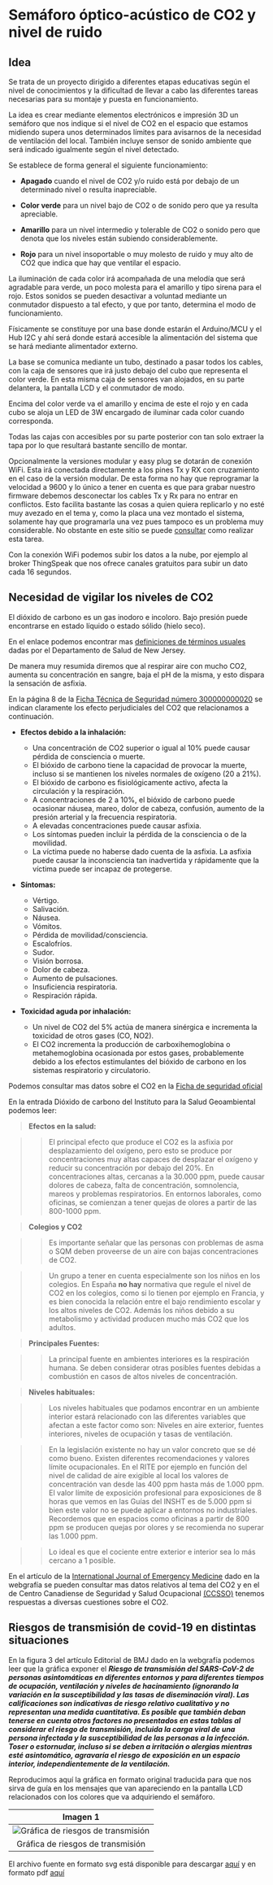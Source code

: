 # Semáforo óptico-acústico de CO2 y nivel de ruido

## Idea

Se trata de un proyecto dirigido a diferentes etapas educativas según el nivel de conocimientos y la dificultad de llevar a cabo las diferentes tareas necesarias para su montaje y puesta en funcionamiento.

La idea es crear mediante elementos electrónicos e impresión 3D un semáforo que nos indique si el nivel de CO2 en el espacio que estamos midiendo supera unos determinados límites para avisarnos de la necesidad de ventilación del local. También incluye sensor de sonido ambiente que será indicado igualmente según el nivel detectado.

Se establece de forma general el siguiente funcionamiento:

* **Apagado** cuando el nivel de CO2 y/o ruido está por debajo de un determinado nivel o resulta inapreciable.

* **Color verde** para un nivel bajo de CO2 o de sonido pero que ya resulta apreciable.

* **Amarillo** para un nivel intermedio y tolerable de CO2 o sonido pero que denota que los niveles están subiendo considerablemente.

* **Rojo** para un nivel insoportable o muy molesto de ruido y muy alto de CO2 que indica que hay que ventilar el espacio.

La iluminación de cada color irá acompañada de una melodía que será agradable para verde, un poco molesta para el amarillo y tipo sirena para el rojo. Estos sonidos se pueden desactivar a voluntad mediante un conmutador dispuesto a tal efecto, y que por tanto, determina el modo de funcionamiento.

Físicamente se constituye por una base donde estarán el Arduino/MCU y el Hub I2C y ahí será donde estará accesible la alimentación del sistema que se hará mediante alimentador externo.

La base se comunica mediante un tubo, destinado a pasar todos los cables, con la caja de sensores que irá justo debajo del cubo que representa el color verde. En esta misma caja de sensores van alojados, en su parte delantera, la pantalla LCD y el conmutador de modo.

Encima del color verde va el amarillo y encima de este el rojo y en cada cubo se aloja un LED de 3W encargado de iluminar cada color cuando corresponda.

Todas las cajas con accesibles por su parte posterior con tan solo extraer la tapa por lo que resultará bastante sencillo de montar.

Opcionalmente la versiones modular y easy plug se dotarán de conexión WiFi. Esta irá conectada directamente a los pines Tx y RX con cruzamiento en el caso de la versión modular. De esta forma no hay que reprogramar la velocidad a 9600 y lo único a tener en cuenta es que para grabar nuestro firmware debemos desconectar los cables Tx y Rx para no entrar en conflictos. Esto facilita bastante las cosas a quien quiera replicarlo y no esté muy avezado en el tema y, como la placa una vez montado el sistema, solamente hay que programarla una vez pues tampoco es un problema muy considerable. No obstante en este sitio se puede [consultar]() como realizar esta tarea.

Con la conexión WiFi podemos subir los datos a la nube, por ejemplo al broker ThingSpeak que nos ofrece canales gratuitos para subir un dato cada 16 segundos.

## Necesidad de vigilar los niveles de CO2

El dióxido de carbono es un gas inodoro e incoloro. Bajo presión puede encontrarse en estado líquido o estado sólido (hielo seco). 

En el enlace podemos encontrar mas [definiciones de términos usuales](https://www.nj.gov/health/eoh/rtkweb/documents/fs/0343sp.pdf) dadas por el Departamento de Salud de New Jersey.

De manera muy resumida diremos que al respirar aire con mucho CO2, aumenta su concentración en sangre, baja el pH de la misma, y esto dispara la sensación de asfixia.

En la página 8 de la [Ficha Técnica de Seguridad número 300000000020](http://www.carburos.com/microsite/es/selector-gases-soldadura/pdf/SDS/CO2.pdf) se indican claramente los efecto perjudiciales del CO2 que relacionamos a continuación.

* **Efectos debido a la inhalación:**
    * Una concentración de CO2 superior o igual al 10% puede causar pérdida de consciencia o muerte.
    * El bióxido de carbono tiene la capacidad de provocar la muerte, incluso si se mantienen los niveles normales de oxígeno (20 a 21%).
    * El bióxido de carbono es fisiológicamente activo, afecta la circulación y la respiración.
    * A concentraciones de 2 a 10%, el bióxido de carbono puede ocasionar náusea, mareo, dolor de cabeza, confusión, aumento de la presión arterial y la frecuencia respiratoria.
    * A elevadas concentraciones puede causar asfixia.
    * Los síntomas pueden incluir la pérdida de la consciencia o de la movilidad.
    * La víctima puede no haberse dado cuenta de la asfixia. La asfixia puede causar la inconsciencia tan inadvertida y rápidamente que la víctima puede ser incapaz de protegerse.

* **Síntomas:**
    * Vértigo.
    * Salivación.
    * Náusea.
    * Vómitos.
    * Pérdida de movilidad/consciencia.
    * Escalofríos.
    * Sudor.
    * Visión borrosa.
    * Dolor de cabeza.
    * Aumento de pulsaciones.
    * Insuficiencia respiratoria.
    * Respiración rápida.

* **Toxicidad aguda por inhalación:** 
    * Un nivel de CO2 del 5% actúa de manera sinérgica e incrementa la toxicidad de otros gases (CO, NO2).
    * El CO2 incrementa la producción de carboxihemoglobina o metahemoglobina ocasionada por estos gases, probablemente debido a los efectos estimulantes del bióxido de carbono en los sistemas respiratorio y circulatorio.

Podemos consultar mas datos sobre el CO2 en la [Ficha de seguridad oficial](http://www.ilo.org/dyn/icsc/showcard.display?p_card_id=21&p_edit=&p_version=2&p_lang=es)

En la entrada Dióxido de carbono del Instituto para la Salud Geoambiental podemos leer:

> **Efectos en la salud:**

>> El principal efecto que produce el CO2 es la asfixia por desplazamiento del oxígeno, pero esto se produce por concentraciones muy altas capaces de desplazar el oxígeno y reducir su concentración por debajo del 20%. En concentraciones altas, cercanas a la 30.000 ppm, puede causar dolores de cabeza, falta de concentración, somnolencia, mareos y problemas respiratorios. En entornos laborales, como oficinas, se comienzan a tener quejas de olores a partir de las 800-1000 ppm.

> **Colegios y CO2**

>> Es importante señalar que las personas con problemas de asma o SQM deben proveerse de un aire con bajas concentraciones de CO2.

>> Un grupo a tener en cuenta especialmente son los niños en los colegios. En España **no hay** normativa que regule el nivel de CO2 en los colegios, como si lo tienen por ejemplo en Francia, y es bien conocida la relación entre el bajo rendimiento escolar y los altos niveles de CO2. Además los niños debido a su metabolismo y actividad producen mucho más CO2 que los adultos.

> **Principales Fuentes:**

>> La principal fuente en ambientes interiores es la respiración humana. Se deben considerar otras posibles fuentes debidas a combustión en casos de altos niveles de concentración.

> **Niveles habituales:**

>> Los niveles habituales que podamos encontrar en un ambiente interior estará relacionado con las diferentes variables que afectan a este factor como son: Niveles en aire exterior, fuentes interiores, niveles de ocupación y tasas de ventilación.

>> En la legislación existente no hay un valor concreto que se dé como bueno. Existen diferentes recomendaciones y valores límite ocupacionales. En el RITE por ejemplo en función del nivel de calidad de aire exigible al local los valores de concentración van desde las 400 ppm hasta más de 1.000 ppm. El valor límite de exposición profesional para exposiciones de 8 horas que vemos en las Guías del INSHT es de 5.000 ppm si bien este valor no se puede aplicar a entornos no industriales. Recordemos que en espacios como oficinas a partir de 800 ppm se producen quejas por olores y se recomienda no superar las 1.000 ppm.

>> Lo ideal es que el cociente entre exterior e interior sea lo más cercano a 1 posible.

En el artículo de la [International Journal of Emergency Medicine](https://intjem.biomedcentral.com/articles/10.1186/s12245-017-0142-y) dado en la webgrafía se pueden consultar mas datos relativos al tema del CO2 y en el de Centro Canadiense de Seguridad y Salud Ocupacional [(CCSSO)](http://www.ccsso.ca/oshanswers/chemicals/chem_profiles/carbon_dioxide/health_cd.html) tenemos respuestas a diversas cuestiones sobre el CO2.

## Riesgos de transmisión de covid-19 en distintas situaciones

En la figura 3 del artículo Editorial de BMJ dado en la webgrafía podemos leer que la gráfica exponer el ***Riesgo de transmisión del SARS-CoV-2 de personas asintomáticas en diferentes entornos y para diferentes tiempos de ocupación, ventilación y niveles de hacinamiento (ignorando la variación en la susceptibilidad y las tasas de diseminación viral). Las calificaciones son indicativas de riesgo relativo cualitativo y no representan una medida cuantitativa. Es posible que también deban tenerse en cuenta otros factores no presentados en estas tablas al considerar el riesgo de transmisión, incluida la carga viral de una persona infectada y la susceptibilidad de las personas a la infección. Toser o estornudar, incluso si se deben a irritación o alergias mientras esté asintomático, agravaría el riesgo de exposición en un espacio interior, independientemente de la ventilación.***

Reproducimos aquí la gráfica en formato original traducida para que nos sirva de guía en los mensajes que van apareciendo en la pantalla LCD relacionados con los colores que va adquiriendo el semáforo.

<center>

| Imagen 1 |
|:-:|
| ![Gráfica de riesgos de transmisión](../../i1.png) |
| Gráfica de riesgos de transmisión |

</center>

El archivo fuente en formato svg está disponible para descargar [aquí](img/indice/i1.svg) y en formato pdf [aquí](img/indice/i1.pdf)
